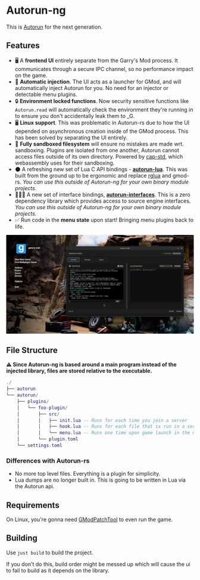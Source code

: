 # Autorun-ng

This is [Autorun](https://github.com/Vurv78/Autorun-rs) for the next generation.

## Features

- 🖥️ A **frontend UI** entirely separate from the Garry's Mod process. It communicates through a secure IPC channel, so no performance impact on the game.
- 💉 **Automatic injection**. The UI acts as a launcher for GMod, and will automatically inject Autorun for you. No need for an injector or detectable menu plugins.
- 🔒 **Environment locked functions**. Now security sensitive functions like `Autorun.read` will automatically check the environment they're running in to ensure you don't accidentally leak them to \_G.
- 🖥️ **Linux support**. This was problematic in Autorun-rs due to how the UI depended on asynchronous creation inside of the GMod process. This has been solved by separating the UI entirely.
- 📂 **Fully sandboxed filesystem** will ensure no mistakes are made wrt. sandboxing. Plugins are isolated from one another, Autorun cannot access files outside of its own directory. Powered by [cap-std](https://github.com/bytecodealliance/cap-std), which webassembly uses for their sandboxing.
- 🌑 A refreshing new set of Lua C API bindings - **[autorun-lua](./packages/autorun-lua)**. This was built from the ground up to be ergonomic and replace [rglua](https://github.com/thevurv/rglua) and gmod-rs. _You can use this outside of Autorun-ng for your own binary module projects._
- 👨🏻‍💻 A new set of interface bindings, **[autorun-interfaces](./packages/autorun-interfaces)**. This is a zero dependency library which provides access to source engine interfaces. _You can use this outside of Autorun-ng for your own binary module projects._
- ✅ Run code in the **menu state** upon start! Bringing menu plugins back to life.

![showcase](./assets/showcase.png)

## File Structure

**⚠️ Since Autorun-ng is based around a main program instead of the injected library, files are stored relative to the executable.**

```lua
./
├── autorun
└── autorun/
    ├── plugins/
    │   └── foo-plugin/
    │       ├── src/
    │       │   ├── init.lua -- Runs for each time you join a server
    │       │   ├── hook.lua -- Runs for each file that is run in a server
    │       │   └── menu.lua -- Runs one time upon game launch in the menu
    │       └── plugin.toml
    └── settings.toml
```

### Differences with Autorun-rs

- No more top level files. Everything is a plugin for simplicity.
- Lua dumps are no longer built in. This is going to be written in Lua via the Autorun api.

## Requirements

On Linux, you're gonna need [GModPatchTool](https://github.com/solsticegamestudios/GModPatchTool) to even run the game.

## Building

Use `just build` to build the project.

If you don't do this, build order might be messed up which will cause the ui to fail to build as it depends on the library.
